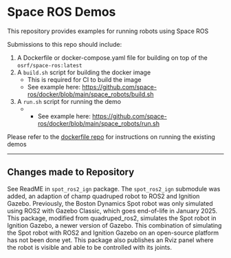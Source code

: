 # Space ROS Demos

This repository provides examples for running robots using Space ROS

Submissions to this repo should include:
1) A Dockerfile or docker-compose.yaml file for building on top of the `osrf/space-ros:latest`
2) A `build.sh` script for building the docker image
    - This is required for CI to build the image
    - See example here: https://github.com/space-ros/docker/blob/main/space_robots/build.sh
3) A `run.sh` script for running the demo
    - - See example here: https://github.com/space-ros/docker/blob/main/space_robots/run.sh

Please refer to the [dockerfile repo](https://github.com/space-ros/docker/tree/main/space_robots) for instructions on running the existing demos

______________________________

## Changes made to Repository
See ReadME in `spot_ros2_ign` package. The `spot_ros2_ign` submodule was added, an adaption of champ quadruped robot to ROS2 and Ignition Gazebo. Previously, the Boston Dynamics Spot robot was only simulated using ROS2 with Gazebo Classic, which goes end-of-life in January 2025. This package, modified from quadruped_ros2, simulates the Spot robot in Ignition Gazebo, a newer version of Gazebo. This combination of simulating the Spot robot with ROS2 and Ignition Gazebo on an open-source platform has not been done yet. This package also publishes an Rviz panel where the robot is visible and able to be controlled with its joints.
